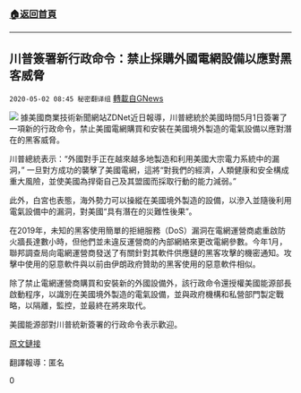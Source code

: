 ###  [:house:返回首頁](https://github.com/ourhimalayas/txt)
---

## 川普簽署新行政命令：禁止採購外國電網設備以應對黑客威脅
`2020-05-02 08:45 秘密翻译组` [轉載自GNews](https://gnews.org/zh-hant/191944/)

![](https://s3.amazonaws.com/gnews-media-offload/wp-content/uploads/2020/05/02080408/Picture-1-15.png)
據美國商業技術新聞網站ZDNet近日報導，川普總統於美國時間5月1日簽署了一項新的行政命令，禁止美國電網購買和安裝在美國境外製造的電氣設備以應對潛在的黑客威脅。

川普總統表示：“外國對手正在越來越多地製造和利用美國大宗電力系統中的漏洞，” 一旦對方成功的襲擊了美國電網，這將“對我們的經濟，人類健康和安全構成重大風險，並使美國為捍衛自己及其盟國而採取行動的能力減弱。”

此外，白宮也表態，海外勢力可以操縱在美國境外製造的設備，以滲入並隨後利用電氣設備中的漏洞，對美國“具有潛在的災難性後果”。

在2019年，未知的黑客使用簡單的拒絕服務（DoS）漏洞在電網運營商處重啟防火牆長達數小時，但他們並未違反運營商的內部網絡來更改電網參數。今年1月，聯邦調查局向電網運營商發送了有關針對其軟件供應鏈的黑客攻擊的機密通知。攻擊中使用的惡意軟件與以前由伊朗政府贊助的黑客使用的惡意軟件相似。

除了禁止電網運營商購買和安裝新的外國設備外，該行政命令還授權美國能源部長啟動程序，以識別在美國境外製造的電氣設備，並與政府機構和私營部門製定戰略，以隔離，監控，並最終在將來取代。

美國能源部對川普統新簽署的行政命令表示歡迎。

[原文鏈接](https://www.zdnet.com/article/trump-bans-acquisition-of-foreign-power-grid-equipment-citing-hacking-threats/)

翻譯報導：匿名

0
